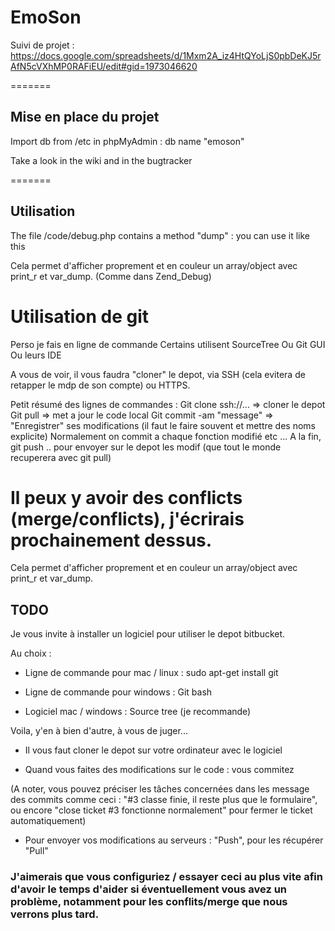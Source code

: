 # EmoSon

Suivi de projet : https://docs.google.com/spreadsheets/d/1Mxm2A_iz4HtQYoLjS0pbDeKJ5rAfN5cVXhMP0RAFiEU/edit#gid=1973046620


=======
## Mise en place du projet

Import db from /etc in phpMyAdmin : db name "emoson"

Take a look in the wiki and in the bugtracker



=======
## Utilisation 

The file /code/debug.php contains a method "dump" : you can use it like this

<?php dump($test); ?>

Cela permet d'afficher proprement et en couleur un array/object avec print_r et var_dump. (Comme dans Zend_Debug)



# Utilisation de git

Perso je fais en ligne de commande
Certains utilisent SourceTree
Ou Git GUI
Ou leurs IDE

A vous de voir, il vous faudra "cloner" le depot, via SSH (cela evitera de retapper le mdp de son compte) ou HTTPS.


Petit résumé des lignes de commandes :
Git clone ssh://... => cloner le depot
Git pull => met a jour le code local
Git commit -am "message" => "Enregistrer" ses modifications (il faut le faire souvent et mettre des noms explicite)
Normalement on commit a chaque fonction modifié etc ...
A la fin, git push .. pour envoyer sur le depot les modif (que tout le monde recuperera avec git pull)

Il peux y avoir des conflicts (merge/conflicts), j'écrirais prochainement dessus.
=======
Cela permet d'afficher proprement et en couleur un array/object avec print_r et var_dump.



## TODO 

Je vous invite à installer un logiciel pour utiliser le depot bitbucket.

Au choix : 

* Ligne de commande pour mac / linux : sudo apt-get install git

* Ligne de commande pour windows : Git bash

* Logiciel mac / windows : Source tree (je recommande)

Voila, y'en à bien d'autre, à vous de juger...


* Il vous faut cloner le depot sur votre ordinateur avec le logiciel

* Quand vous faites des modifications sur le code : vous commitez

(A noter, vous pouvez préciser les tâches concernées dans les message des commits comme ceci : "#3 classe finie, il reste plus que le formulaire", ou encore "close ticket #3 fonctionne normalement" pour fermer le ticket automatiquement)

* Pour envoyer vos modifications au serveurs : "Push", pour les récupérer "Pull"

### J'aimerais que vous configuriez / essayer ceci au plus vite afin d'avoir le temps d'aider si éventuellement vous avez un problème, notamment pour les conflits/merge que nous verrons plus tard.